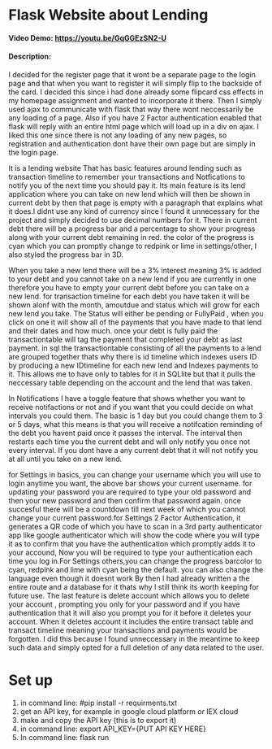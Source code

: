 # Flask Website about Lending 
#### Video Demo:  https://youtu.be/GqGGEzSN2-U
#### Description:

I decided for the register page that it wont be a separate page to the login page and that when you want to register it will simply flip to the backside of the card. I decided this since i had done already some flipcard css effects in my homepage assignment and wanted to incorporate it there. Then I simply used ajax to communicate with flask that way there wont neccessarily be any loading of a page. Also if you have 2 Factor authentication enabled that flask will reply with an entire html page which will load up in a div on ajax. I liked this one since there is not any loading of any new pages, so registration and authentication dont have their own page but are simply in the login page.

It is a lending website That has basic features around lending such as transaction timeline to remember your transactions and Notfications to notify you of the next time you should pay it. Its main feature is its lend application where you can take on new lend which will then be shown in current debt by then that page is empty with a paragraph that explains what it does.I didnt use any kind of currency since I found it unnecessary for the project and simply decided to use decimal numbers for it. There in current debt there will be a progress bar and a percentage to show your progress along with your current debt remaining in red. the color of the progress is cyan which you can promptly change to redpink or lime in settings/other, I also styled the progress bar in 3D.

When you take a new lend there will be a 3% interest meaning 3% is added to your debt and you cannot take on a new lend if you are currently in one therefore you have to empty your current debt before you can take on a new lend. for transaction timeline for each debt you have taken it will be shown alonf with the month, amoutdue and status which will grow for each new lend you take.  The Status will either be pending or FullyPaid , when you click on one it will show all of the payments that you have made to that lend and their dates and how much. once your debt is fully paid the transactiontable will tag the payment that completed your debt as last payment. in sql the transactiontable consisting of all the payments to a lend are grouped together thats why there is id timeline which indexes users ID by producing a new IDtimeline for each new lend and Indexes payments to it. This allows me to have only to tables for it in SQLlite but that it pulls the neccessary table depending on the account and the lend that was taken.

In Notifications I have a toggle feature that shows whether you want to receive notifactions or not and if you want that you could decide on what intervals you could them. The basic is 1 day but you could change them to 3 or 5 days, what this means is that you will receive a notifcation reminding of the debt you havent paid once it passes the interval. The interval then restarts each time you the current debt and will only notify you once not every interval. If you dont have a any current debt that it will not notify you at all until you take on a new lend.

for Settings in basics, you can change your username which you will use to login anytime you want, the above bar shows your current username. for updating your password you are required to type your old password and then your new password and then confirm that password again. once succesful there will be a countdown till next week of which you cannot change your current password.for Settings 2 Factor Authentication, it generates a QR code of which you have to scan in a 3rd party authenticator app like google authenticator which will show the code where you will type it as to confirm that you have the authentication which promptly adds it to your accound, Now you will be required to type your authentication each time you log in.For Settings others,you can change the progress barcolor to cyan, redpink and lime with cyan being the default. you can also change the language even though it doesnt work By then I had already written a the entire route and a database for it thats why I still think its worth keeping for future use. The last feature is delete account which allows you to delete your account , prompting you only for your password and if you have authentication that it will also you prompt you for it before it deletes your account. When it deletes account it includes the entire transact table and transact timeline meaning your transactions and payments would be forgotten. I did this because I found unneccessary in the meantime to keep such data and simply opted for a full deletion of any data related to the user.



# Set up
 1. in command line: #pip install -r requirments.txt
 2. get an API key, for example in google cloud platform or IEX cloud
 3. make and copy the API key (this is to export it)
 4. in command line: export API_KEY={PUT API KEY HERE}
 5. In command line: flask run
   
